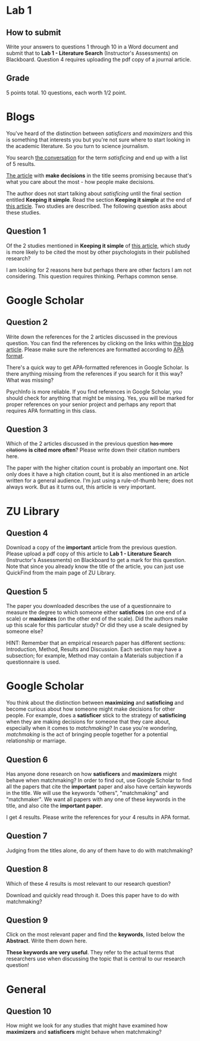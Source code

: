 # Lab 1
## How to submit
Write your answers to questions 1 through 10 in a Word document and submit that to **Lab 1 - Literature Search** (Instructor's Assessments) on Blackboard. Question 4 requires uploading the pdf copy of a journal article.

## Grade
5 points total.
10 questions, each worth 1/2 point.

# Blogs
You've heard of the distinction between *satisficers* and *maximizers* and this is something that interests you but you're not sure where to start looking in the academic literature. So you turn to science journalism.

You search [the conversation](https://theconversation.com/ca/) for the term *satisficing* and end up with a list of 5 results.

[The article](https://theconversation.com/how-ageing-affects-the-way-we-make-decisions-58607) with **make decisions** in the title seems promising because that's what you care about the most - how people make decisions.

The author does not start talking about *satisficing* until the final section entitled **Keeping it simple**. Read the section **Keeping it simple** at the end of [this article](https://theconversation.com/how-ageing-affects-the-way-we-make-decisions-58607). Two studies are described. The following question asks about these studies.

## Question 1
Of the 2 studies mentioned in **Keeping it simple** of [this article](https://theconversation.com/how-ageing-affects-the-way-we-make-decisions-58607), which study is more likely to be cited the most by other psychologists in their published research?

I am looking for 2 reasons here but perhaps there are other factors I am not considering. This question requires thinking. Perhaps common sense.

# Google Scholar
## Question 2
Write down the references for the 2 articles discussed in the previous question. You can find the references by clicking on the links within [the blog article](https://theconversation.com/how-ageing-affects-the-way-we-make-decisions-58607). Please make sure the references are formatted according to [APA format](https://apastyle.apa.org/style-grammar-guidelines/references/examples/journal-article-references).

There's a quick way to get APA-formatted references in Google Scholar. Is there anything missing from the references if you search for it this way? What was missing?

PsychInfo is more reliable. If you find references in Google Scholar, you should check for anything that might be missing. Yes, you will be marked for proper references on your senior project and perhaps any report that requires APA formatting in this class.

## Question 3
Which of the 2 articles discussed in the previous question ~~has more citations~~ **is cited more often**? Please write down their citation numbers here.

The paper with the higher citation count is probably an important one. Not only does it have a high citation count, but it is also mentioned in an article written for a general audience. I'm just using a rule-of-thumb here; does not always work. But as it turns out, this article is very important.

# ZU Library
## Question 4
Download a copy of the **important** article from the previous question. Please upload a pdf copy of this article to **Lab 1 - Literature Search** (Instructor's Assessments) on Blackboard to get a mark for this question. Note that since you already know the title of the article, you can just use QuickFind from the main page of ZU Library.

## Question 5
The paper you downloaded describes the use of a questionnaire to measure the degree to which someone either **satisfices** (on one end of a scale) or **maximizes** (on the other end of the scale). Did the authors make up this scale for this particular study? Or did they use a scale designed by someone else?

HINT: Remember that an empirical research paper has different sections: Introduction, Method, Results and Discussion. Each section may have a subsection; for example, Method may contain a Materials subjection if a questionnaire is used.

# Google Scholar
You think about the distinction between **maximizing** and **satisficing** and become curious about how someone might make decisions for other people. For example, does a **satisficer** stick to the strategy of **satisficing** when they are making decisions for someone that they care about, especially when it comes to *matchmaking*? In case you're wondering, *matchmaking* is the act of bringing people together for a potential relationship or marriage.

## Question 6
Has anyone done research on how **satisficers** and **maximizers** might behave when matchmaking? In order to find out, use Google Scholar to find all the papers that cite the **important** paper and also have certain keywords in the title. We will use the keywords "others", "matchmaking" and "matchmaker". We want all papers with any one of these keywords in the title, and also cite the **important paper**.

I get 4 results. Please write the references for your 4 results in APA format.

## Question 7
Judging from the titles alone, do any of them have to do with matchmaking?

## Question 8
Which of these 4 results is most relevant to our research question?

Download and quickly read through it. Does this paper have to do with matchmaking?

## Question 9
Click on the most relevant paper and find the **keywords**, listed below the **Abstract**. Write them down here.

**These keywords are very useful**. They refer to the actual terms that researchers use when discussing the topic that is central to our research question!

# General
## Question 10
How might we look for any studies that might have examined how **maximizers** and **satisficers** might behave when matchmaking?
